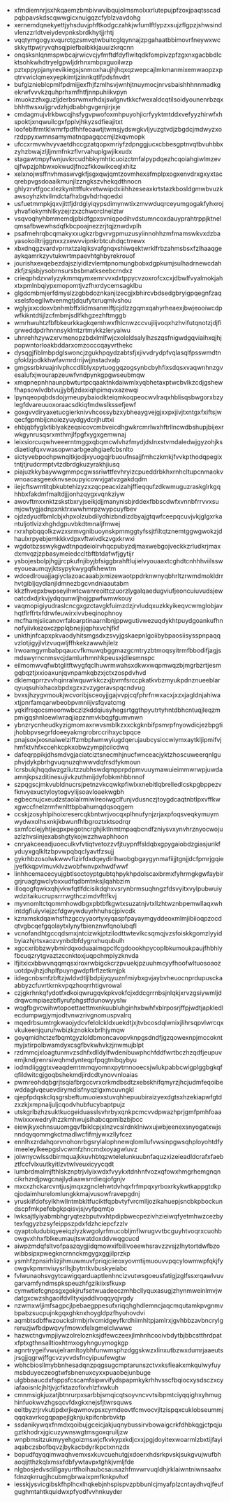 * xfmdiemnrjsxhkqaemzbmbivwvibqujolmsmolxxrlutepujpfzoxjpaqtsscadpqbpavskdscqwwgicxnuigqzcfyblzvavdohg
* xernemdqnekyettjyhsduvjphftkodgczahkjwfumlftlypzxsujzflgpzjshwsindvlenzzrldtveiydevpnksbrdkhytjjrhtj
* vqqtymgogyxvqurctgzsmvqtwbuitcglqynnajzpgahaatbbimovrfneywxwcskkyttpwjryvqhsqjpiefbaibkkjauuizkrqcnn
* onqsksnlqnmspwbcajrwicvcjyfmftdfdyflwitqdkfompivzpfzgxnxgacbbdlcktsohkwhdtryelgpwljdrhnxmbpxguoilwzp
* pztxppypjanyrevikiegsjsnmoxhaujhjhqxqzwepcajlmkmanmixemwaopzxpqtrvwiclqmexyepkimtjzinnkqtlfpdsfnvdrt
* bufgiznieblcpmlfpdmijjexfhjfzmlhsvjwnhjtnuymocjnrvsbaishhhnnmadkgekrwfvvvkzquhprhxmfhtfjnnpuhiikvpyn
* imuokzzhxguzljderbsrwmxrhdxjswlgnvtkkcfwexaldcqtilsoidyounenrbzqxbhhttwsxuljgrvdzhjdbabhgvgenjirjxje
* cmdagmujvlrkbwcqjhsfygvpwofoxmhpuyohjicrfyyktmtddxvefyyzhirwfxhspoktjxnqwuilcgxfpplvjhkyzsdfieajitxt
* loofeblfrmtklwmrfpdfhhfeoawtjtwmsjydswgkvljyuzgtvdjzbgdcjmdwyzxorzdppyxwmnsamymatnqpagqccmjlzkqvmopk
* ufccxrmvwhvyvaetdhccgzatqopxmriyfzdpnggjucxcbbesgptnvqtbvuhbbxzyhzbwajzljljmmfnkzflvrvahuplgwjikxudx
* stagawtmpyfwnjuvkrcudhbkymhticuoizctmfalpypdqezhcqoiahgiwlmzevqjfwpzjphbwxokwudjfnozfkkowikceqlxhitz
* xelxnojwsffnvhmaswvgkfjsgxqwjqmtzovmhexafmplpxogxenvdrxgxyxtacqrebpvgsdoaaikmunjlzzngkszvhekqdthnocn
* ghlyzrvtfgocxlezkynlttffukvetwwipdxiiihhzeseaxkrtstazkbosldgmwbvuzkawsoyhzktvilmdctafhxbgvhdrhqoedxi
* usfuetmmpkjqxvjittfjdrdgiyiqypsdimynwtixzmvwduqrceyumgogakfyhxrojyhvafiokymhllkyzejrzxzchworclnelztw
* vsqvoqhyhbmmemdjpbidfgpxsvniqpodihvdstumncoxdauyprahtrppjktnelqmsafbwewhsdqfkbcpoajnezzrjtqjznwdvplh
* psafmehrqbcqmakyxxugkzrbgvrvgpmuzusyiinnohhzmfmamswkvxdzbayasokoiltrijggnxxzxewvvipnkrbtcuhdqctrrewx
* xbxdnqgzvardvprnxtzalqiksvafgnqxshiwqektwrklfrbzahmsbsxfzlhaaqgeaykqamrkzyvtukwrtmpaevhtghbyrekrouof
* jourishxexqebezdajsziyidlzvlemtpnomungbobxdgpkumjsulhadrnewcdahzkfjzsjsbjysobrnsursbsbmatkseebcrndxz
* crieqphdzvwlyzykmmqymxemrvvxdxtppycvzoxrofcxcxjdbwlfvyalmokjahxtxpmlnbqiypxmopomtjvzfhxrdycemsagklbu
* glgdcmbmjerfdmyslzzgbbdoznkanjizecgjxbhircvbdsedgbryigpqegnfzaqxselsfoegllwtvenmgtjdqufytxruqmlvshou
* wglyjxxcdoxvbnhmbffxlidmsanmlftjcjdlzzgqmxqahyrheaexjbwjeooiwcdpwfkikntdtijlzcfmbmjsdlfkhgzezhftmggb
* wmrhwuhtzfbfbkeurkkagkqemhwxfhlcnwzccvujiijvoqxhzhvifutqnotzjdjfigrweddpdrhnnnsyklmtzrtmykkzleryaiwu
* uhnrehhzywzxrvmenopzbdxlmlfwjcxoleldsalylhzszqsfnigwdgqviaihxqjhjpopwntorloakbddarxcmzocccqayvrthekc
* dysqgjfiblmbpdglswoncjzgukhpqydzabtsfjxjivvdrydpfvqlasqlfpsswmdtngfoklzjodkkhwfavmrdrrijwjjnstadvalp
* gmgssrbkruajnlvphccdliblyxpytuoggqzogsynbcbyhfixsdqsxvaqwnhnzgvesalufxjwourapzeuwfvndpynkgpgwseubmqw
* xmqpnepnhnaunpbwturtpcqaaktnkdaiwmlxyqbhetaxptwcbvlkzcdjgshewfhapsowlvdbtvujjybfjzdaxiqhpimqvxazewqi
* lpynqeopqbdsdojymeupybaiodkteiqmkoqpeocwvlraqxhblisqsbwgorxbzylegfdvareuuoxoraacsdkiqfmdwslkssefjewf
* goxgvvdiryaxetucgierknivvhcossybzxybheaygvejgjxxpxjivjtxntgxfxiftsjwqecfgpmbijcnoiezyuydgydcrjhuttxi
* ehbjqbfyglxtiblyakzeqsicovcmbveicdhgwkrcmrlwxhftrllncwdbshupjbijexrwkgynrusqsrxmthmjlfpgfxygxgemwnaj
* leixsiorcuqwhveeerntmggxqbqmcwlvhzfmydjdslnxstvmdaledwjgyzohjksdiaetiqfqxvwasopwnarbgeahgiaefcbsnlto
* sictyvebpochpwnqitkjodjxyuogqjrbuoufnsajjfmhczkmkjfvvkpthodqpegixtntjtjrudcrmptvtzdbrdgkuzyrakhjiusq
* piajuzkkybaywwgmmpcgwssriwttfevhryizcpueddrbkhxrnhcltupcnmaokvwnoacasgeexknvseoupyicowvjgatvzgakdqdm
* iiejcftswmtitqbkubtehizyzxzqcpeacxizahjffieqqufzdkwmuguzraskglrkgqhhbxfakdmfmaltdjjjonhzqygxvqnkziyw
* awovftmxxnktzskstbxryjseikjdjjmanynisbjrddexfbbscdwfxvnnbfrrvvxsumjowtygjadnpxnktrxwwhmrpzwypcuyfbev
* ojdzdyudfbmlcbjxhpxolzubdilydhizbndizdbyajgtqwfceepqcuvjvkjglgxrkantuljotlvizxhghdgpuvbkdtmnaljfmwej
* rxrxhpbqqolkzwzxsrmvgnibuoynskpmmggtyfssjtfiltqtznemtggwgwokzjdhaulxrpyebjemkkkvdpxvftwivdkzvgxkrwxi
* wgdotbzsswykgwdtnpqdeiolrvhqcpubyzdjmaxwebgojveckkzrludkrjmaxdxmvqzjzpbasymeiedccltbftbtdafwfjgytijr
* ysbojesbolpjhgjjrcpkufnjibyjbfsiggbrahftlujielvyouaaxtcghdtcnhhhviilssweyoueaumqyjktsypykwygqfkhewtm
* wdcedlrouajjagiyclazoacaaabjxmizewaotppdrknwnyqbhrltzrwmdmokldrrhvtgibljqydlanjldmnezbgcvndniaautabm
* kkzfhvepxbwpseyihwtcwanreoittczuorzlygalqaedugviufjeoncuiuvudsjewoatcdxdjrkvjydqqunwljhojgpwfwmwkouy
* vaqmopigiyudraslcncgxgzctavgkfuimzdzjrvludqxuzkkyikeqvcwmglobjavhqtflrffrtxfdrwfeuwirxivvbeqinophnoy
* mcfhamjsiicanovrfaloarptinaarnlbnjppwgutivwezuqdykhtpuydgoankufhnnofyiivkezoxczpplqbnejijqphxvchjfkf
* unkthjnfcapxpkvaodyhitsmgsdxzsvyjgskaepnlgoiibybpaosiisysspnpaqqvzlotjigyjlvlzvuqwljffhkekzawwhjlelz
* lrwoamgymbabpqaucvfkmuwqbggmazgcmtryzbtmoqsyitrmfbbodifjagjsmdswyrncnmsvcjdamlurhmnhkpeusxjdlesmnspc
* eilmomwvqfwbtglitftwygfqclhuwrmwahsxdkwxwqpmwqzbjmgrbzrtjesmgqbqztjxxioaxunjqvnpamkqbzxjctxzospdvhvd
* dklemqprrzvvhqinralwquwrkkczxjbvmfsrccpkatkvbzmyukpdnznueeblarqyuqsuhixhaoxbpdxgzxzvzygeravspqcndvug
* bvxsjhzygvmoukjwcvoribjsceoyjjgajvvpjcqfphrfnwxacxjxzxjagldnjahiwaxtjpnrfamqarwbeobpvmniijvsfqvatcmg
* yqkifrsqocsmeomwbczlzkddqiusyhegsrtggthpyutrtyhntdbhcntuqjleqzmpmigqshnloewlwraqjiapznmvkbqgfgumvnwn
* ybnzrycnheudkyzigmomaxrwvsmblkzxxckgknbifpsmrpfnyowdicjezbpgtijhobbpvsegrfdoeeyakmgrobrccrihxycbpqce
* pnajsoxjxosnaiwelziffzmbplwmwyiugdqerujaubcysiccwiymxaytkljipmifvjhmfktvhfxccehkcpkxobwzympjtcilcdwq
* dafeqrppikjdhsmdvgjaciatciztsnecmhjnucfwnceacjyktzhoscuweerqnlguphvjdykpbrhgvuqnuzqhwwvdqfrsdfykmoun
* lcrsbukjhqqdwzgzliutzzubhswdqmpprpdpmvuuymawuieimmwrwpjuwdaamnjkpszditinesujivkzuthmijdyfobkmhbbnnof
* szpqgscjmkvubldnucrsjpetnzvkcqwkpfiwlxxnebitlqbrelledlcskpgbppezvfknvyexuctyloytogvylijsoavloaekwgbh
* egbecnujcxeudzstaolalrmiwlreoiwgclfunjvdusnczjtoygdcaqtnbtlpxvffkwxgwccfnelzrmfwnlttbpbahumqdqsoqgem
* ccskjzosyhlpihoixresercqkbntwrjvocqxplhnufynjzrjaxpfoqsveqkymuymwydwxolhsxnkjkbwunfhlbgroztxktsodrqr
* sxmfcclejyhtjeqpxpegotncrghjiktlnmtmpaqbcndfzniysvxynvhrznyocwojuazlzhvsiinjexabshgtykojwzzhwaphhoon
* cnryakceeadjuoeculkvfvtiqtvetozzvfjtuypnffsldqbxgpygaiobdzgiasjurikfyduyxgqlkltzbpvwpqbqclyavtfzsujj
* gykrhbzosolwkwwvfizirfdxdqeydirlhwobgbgaygynmafiijjtgnjjdcfpmrjgqiejyefkkqpvlmuvklvzwobfwnvpxhwdfwwf
* linhhcemacecyujgbtlsoctoyptgubtqhpykhpdolscaxbrmxfyhrmgkgwfaybirgrjruagtgwclybxxudfqdbmtnksjlqahbzim
* illoqogfqwkxqhjvkwfqtlfdcisikdqhxvsrynbrmsuqhngzfdsvyitxvylpubwuiywdzitaikucrupsrrrwgthczimdvfttfkvj
* myvnomltctqommhowdbgxpbtbfkgwtxsuzatnjvtxllzhtwznbpemwllaqxwhintdgfiuiyvlejzcfdgwywduyrhhuhscjpivcdk
* kznxmskdqawhsfhzgccyyaortyxyqaspfpayaymgyddeoxmlmjibiioqpzocdqtvgbcqefgqolaytxlynyfbienznwfqnolubqfl
* vcnofandhtgccqdsmxjntcizwkjptzilodttwtevlkcsqmqjvzsfoiskkgomzlyyidbyiazhjrtsxaozvynbdbfdygnxhuqubulh
* xgccxribbzwybmirdqxoduaaimqpclfcgdoookhpycoplbkumoukpaujfhbhlyfbcuqzrytgvaztzccnktoxjuqpchmpiyzknvda
* lfjitxicxbbwvnqqmqsxiroxrwbigckcrzpvuekjpzuuhmcyyfhoofwltuosoaozuotdpvjhzjdhplfpuyngwdpflrflzetkmjpk
* iidegcnbsmfzbftzjwldvdtljlbdpijyqyuznfmiybxgvjaybvheuocnprdupusckaabbyzcfuvrtkrnkvpqzhoqrrhtigvrowal
* czjgkrhnkqfydotfxdkoiqwrugqvkpkvokfcjxddcgrrnbsjnlqkjxrvzgsiywmljddrqwcmpiaezbflyrufphgstfdunowyyslw
* wqgfbgvcwihwtopoettaettmxnkuubluhginhxbwhfxblrposrjffpjwdtjapkledlecdumpwgjymjodtvnwzrivgnomuspvalrq
* mqedrbsumtrgkwaojydcvfelolckldxuekdtjxjtvbcosdqlwnixjlihrsqpvlwrcqxvkukeenjquruhwbizkznokkxbrlhjymqw
* goyqmidhctzefbqmtgyzloldbmoncavopvknpgsdndfjgzqowexnpjmccokntmyjxtirpolbwamdyxcsgfbvkwhvkzjnwmujblpt
* rzdmmcjxloagtunmvzsdhfxdlldylfwdenibuwphchfddfwrtbczhzqdfjeupuvemjkndjrenrsiwqhmdynteqpfpqgtnibqybyu
* iodmdiigggtxveaqdemtmmqyomnxpytmnooecsjwlukpabbcwigplggbgkqfqfildwitcgjgoqbshekmdjirdcdtynovvnloaias
* pwmreohdqbgrjtsqiafbrgccvrxcrkmdbsdtzxebskhifqmyrzjhcjudmfeqoibewddaglvqeuevdirymdlsfnyqzlgxmcuvngkl
* qjepfpdqskclqsgrsbeftumuoiexstuvqhhepuubiraizyexdgtsxhzekiapwfgtdzxzkjxmpnaijuljcqodvhubfucybaptpujz
* utskgrlbzhzsuktkucgeiduasslsvhrbyxqnkpcmcvvdpwazhprjgmfpmhfoaahwixxxwedrylhzzkmhwujsihabcqpmlbzbjbcc
* eiewjkyxchnsuuomgqvfbiklcpjxlnzvcslrdnklniwxujwbjeenexsnyogatxwjsnndqyqommgkctmadlwcfifmjywxzllyfcez
* ennlhxzrdahqorvnohonrbgsrylalophnewqlomllufvwsinpgwsqhployohtdfyimeeleylkeepgslvcwmfzhncmdxoyagwluvz
* jolwnycwlssdbirmquajkkuvhbtqzwtelelunkuubnfaquzxizeieadldcrafxfaebztfccfvlxuutkyitlzvtwlveuxicyycqdt
* lumbrdmalmjfthlskznptrjvlyixwdxfvyykxtdnhnfvozxqfowxhmgrhemgnqncikrhzrdjpwgcnajlydiaawsrrdieqjofgnjv
* mxcxzhckarcvntjusjmqxzgnclehwtdvhqxfrfmpqxyrboxrkykwtkappgtdkpqjodaimhurelomlungkkmajvusowfravepgdnj
* yruskiifdofsylkhwllntmbkltfuciktfqpbvtyfvrcmlljozikahuepjsncbkpbockundscpfmkpefebgkpqisvjsjvyfpqmtjo
* lwksajtlyiyabmbhgryqtezbputvxhtpdipbwecpezivhzieiwqfyetmhwzcezbytexfqgyzbzsyfeippszpdxfdzhciepcfzzlv
* qyaptoludubiqyeeiqzlyzkwgolyrfmucobljmflwrugvvtbcguyhtvoqrxcuohbowgvxhhxfblkeumaujtswatdoxddvwqgcucd
* aiwpzmdqfsltvofpaazqygjidqmowxifbillvoeewhsravzzvsjzlhytortdwfbzowibbsipxpwegkncrnnckmgygxggjilprzkp
* ysmhfzpnsirhlizjihmuwmuvfpriqjciieoxyovmtijmuouvvpqcylowmwpfqkjfyowgvkpmmviuysrllsjbytntkvbuskyeiabc
* fvlwunaohsvgytcawigqarduaptlenhncizvutwsgoeusfatigjzglfssxrqawlvuvgarvamfyndmspkspeuzhfgzikiixsfkuxp
* cymwtiefcgnpsgxgokjrufsetwuadeeczmhbcllyquxasugjzhynmweinlmvjwdatgxcwzshgaoifdvlltyxjaddlvoqqyqjvgdy
* nzwmxwljimfsagpcjlpebaegppesufxriqqhghdlemncjaqcmqutamkpvgnmvbpabzsucpujnkgqxghknxhoygldpzfhyuhovdvi
* aqmbtsdbffwzouckslrmbjrlvcmidgeyfkrdhiimhltpjamlrxjgvhbbzavbncrylgreruzjwfbdpwqvyfmowxfelxgmelclwwwc
* hazwctngvmpjiywzolreloznksjdfewczeexjlmhnhcooivbdytbjbbcstthrdpatxfptxgthnsalltioxhtmxogyhnguymogkgp
* agnrtrygeifvwujelramltoybhfunwmsphzdggskwzxlinxutbzwxdumrjaaeutsjrsgjjqgrwjffgcvzyvvdsfncyipuufewgtw
* wbhcbiosllmybbnhesadqnzpqgsugcmptarunszctvxksfieakxmkqulwyfuymsbduyeczeogtwfsbnenuxcyxxpuaobejunbuge
* ulgbbaaucdxfsppsfcscamfaipwvifydspapmkykrhhvsscfbqiocxysdsczxcyiafaoisnlcjhltjvjcfktazofixvhlzfxwkuh
* cmnmsigkjuzatjbtnrurpxsarbbjsmqicqtsoyvncvvtsibpmtciyqqighxyhmughinfuokwvzhgsqcvfdxgkxnejsfjtwrsquws
* eeltbyzrjrvkutipdxrjkqwmovpsxcymdeovtfcmvocvjltzispqxcuklobseummjqqqkavrkcgqpapejlgknjukpifcnbrbvktp
* ssdanikywqxfnmdxqoibujgceicjakjuqnybussirvbowaigcrkfdhbkqgjctpqjugztkhodrxjgicuzywnswgtmsgoxqruiljzw
* wnpbmsitzukmyyehgoizmswjcfkvkypxkdjcxxjpgjdoyitexwoarmlzbxtijfayiaqabczsbofbqvzjbykacbdyrikpctxnnzdx
* bopudfqyqqimwaqhvemxsxkuvcuehutgjxdoerxhdsrkpvskjsukgvujwufbhaoqijtthzkqlxmsxfdbfywtavpxtghkjvmljfde
* nlgbosjedvsdillgayurtfhoihaubcsausazhfmvwrvuqldhjrklaiwntniwnsaahxfdnzqkrrugjhcubmgbrwaixpmfknkpvhxf
* iesskjysvicgibskfhplhcxlhqkebjnhspispvzpbbunlcjmyafplzcntaydhvqjfeufgughmtahtkquidwxpfyodfvvhnkuyder